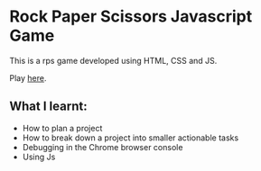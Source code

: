 # Rock Paper Scissors Javascript Game

This is a rps game developed using HTML, CSS and JS.

Play [here](https://nasir-6.github.io/rockPaperScissorsJsGame/).

## What I learnt:
- How to plan a project
- How to break down a project into smaller actionable tasks 
- Debugging in the Chrome browser console
- Using Js 
 